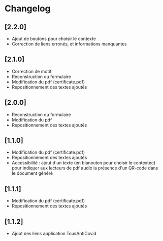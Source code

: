 # Changelog

## [2.2.0]

- Ajout de boutons pour choisir le contexte
- Correction de liens erronés, et informations manquantes

## [2.1.0]

- Correction de motif
- Reconstruction du formulaire
- Modification du pdf (certificate.pdf)
- Repositionnement des textes ajoutés

## [2.0.0]

- Reconstruction du formulaire
- Modification du pdf
- Repositionnement des textes ajoutés

## [1.1.0]

- Modification du pdf (certificate.pdf)
- Repositionnement des textes ajoutés
- Accessibilité : ajout d'un texte (en blanouton pour choisir le contextec) pour indiquer aux lecteurs de pdf audio la présence d'un QR-code dans le document généré

## [1.1.1]

- Modification du pdf (certificate.pdf)
- Repositionnement des textes ajoutés

## [1.1.2]

- Ajout des liens application TousAntiCovid